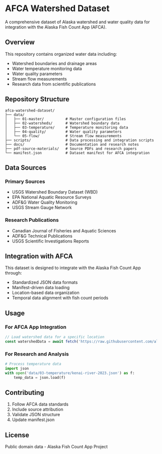 # AFCA Watershed Dataset

A comprehensive dataset of Alaska watershed and water quality data for integration with the Alaska Fish Count App (AFCA).

## Overview

This repository contains organized water data including:
- Watershed boundaries and drainage areas
- Water temperature monitoring data
- Water quality parameters
- Stream flow measurements
- Research data from scientific publications

## Repository Structure

```
afca-watershed-dataset/
├── data/
│   ├── 01-master/          # Master configuration files
│   ├── 02-watersheds/      # Watershed boundary data
│   ├── 03-temperature/     # Temperature monitoring data
│   ├── 04-quality/         # Water quality parameters
│   └── 05-flow/            # Stream flow measurements
├── scripts/                # Data processing and integration scripts
├── docs/                   # Documentation and research notes
├── pdf-source-materials/   # Source PDFs and research papers
└── manifest.json           # Dataset manifest for AFCA integration
```

## Data Sources

### Primary Sources
- USGS Watershed Boundary Dataset (WBD)
- EPA National Aquatic Resource Surveys
- ADF&G Water Quality Monitoring
- USGS Stream Gauge Network

### Research Publications
- Canadian Journal of Fisheries and Aquatic Sciences
- ADF&G Technical Publications
- USGS Scientific Investigations Reports

## Integration with AFCA

This dataset is designed to integrate with the Alaska Fish Count App through:
- Standardized JSON data formats
- Manifest-driven data loading
- Location-based data organization
- Temporal data alignment with fish count periods

## Usage

### For AFCA App Integration
```javascript
// Load watershed data for a specific location
const watershedData = await fetch('https://raw.githubusercontent.com/alaskafishcounts/afca-watershed-dataset/main/data/02-watersheds/location-410.json');
```

### For Research and Analysis
```python
# Process temperature data
import json
with open('data/03-temperature/kenai-river-2023.json') as f:
    temp_data = json.load(f)
```

## Contributing

1. Follow AFCA data standards
2. Include source attribution
3. Validate JSON structure
4. Update manifest.json

## License

Public domain data - Alaska Fish Count App Project
